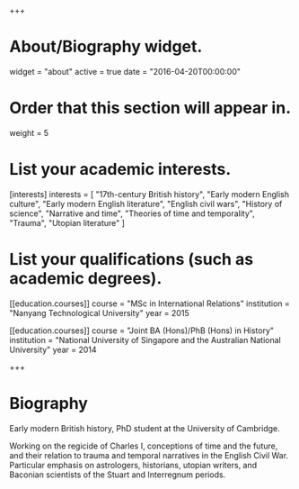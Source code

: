 +++
# About/Biography widget.
widget = "about"
active = true
date = "2016-04-20T00:00:00"

# Order that this section will appear in.
weight = 5

# List your academic interests.
[interests]
  interests = [
    "17th-century British history",
    "Early modern English culture",
    "Early modern English literature",
    "English civil wars",
    "History of science",
    "Narrative and time",
    "Theories of time and temporality",
    "Trauma",
    "Utopian literature"
  ]

# List your qualifications (such as academic degrees).
[[education.courses]]
  course = "MSc in International Relations"
  institution = "Nanyang Technological University"
  year = 2015

[[education.courses]]
  course = "Joint BA (Hons)/PhB (Hons) in History"
  institution = "National University of Singapore and the Australian National University"
  year = 2014
 
+++

# Biography

Early modern British history, PhD student at the University of Cambridge.

Working on the regicide of Charles I, conceptions of time and the future, and their relation to trauma and temporal narratives in the English Civil War. Particular emphasis on astrologers, historians, utopian writers, and Baconian scientists of the Stuart and Interregnum periods.
